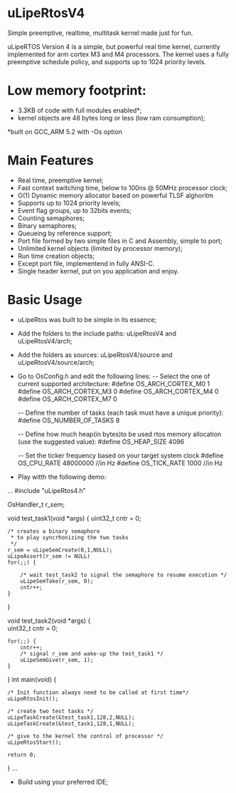 # uLipeRtosV4
Simple preemptive, realtime, multitask kernel made just for fun.

uLipeRTOS Version 4 is a simple, but powerful real time kernel, currently implemented for arm cortex M3 and M4 processors.
The kernel uses a fully preemptive schedule policy, and supports up to 1024 priority levels.

# Low memory footprint:
  - 3.3KB of code with full modules enabled*; 
  - kernel objects are 48 bytes long or less (low ram consumption);

  *built on GCC_ARM 5.2 with -Os option
  
# Main Features

- Real time, preemptive kernel;
- Fast context switching time, below to 100ns @ 50MHz processor clock;
- O(1) Dynamic memory allocator based on powerful TLSF alghoritm
- Supports up to 1024 priority levels;
- Event flag groups, up to 32bits events;
- Counting semaphores;
- Binary semaphores;
- Queueing by reference support;
- Port file formed by two simple files in C and Assembly, simple to port;
- Unlimited kernel objects (limited by processor memory);
- Run time creation objects;
- Except port file, implementend in fully ANSI-C.
- Single header kernel, put on you application and enjoy.

# Basic Usage

- uLipeRtos was built to be simple in its essence;
- Add the folders to the include paths: uLipeRtosV4 and uLipeRtosV4/arch;
- Add the folders as sources: uLipeRtosV4/source and uLipeRtosV4/source/arch;
- Go to OsConfig.h and edit the following lines:
	-- Select the one of current supported architecture:
		#define OS_ARCH_CORTEX_M0     1
		#define OS_ARCH_CORTEX_M3     0
		#define OS_ARCH_CORTEX_M4     0
		#define OS_ARCH_CORTEX_M7     0

	-- Define the number of tasks (each task must have a unique priority):
		#define OS_NUMBER_OF_TASKS  8 

	-- Define how much heap(in bytes)to be used rtos memory allocation (use the suggested value):
		#define OS_HEAP_SIZE       4096

	-- Set the ticker frequency based on your target system clock
		#define OS_CPU_RATE  			48000000 //in Hz
		#define OS_TICK_RATE			1000	//in Hz


- Play witth the following demo:

...
#include "uLipeRtos4.h"

OsHandler_t r_sem;

void test_task1(void *args)
{
    uint32_t cntr = 0;

    /* creates a binary semaphore
     * to play syncrhonizing the two tasks
     */
    r_sem = uLipeSemCreate(0,1,NULL);
    uLipeAssert(r_sem != NULL)
    for(;;) {

        /* wait test_task2 to signal the semaphore to resume execution */
        uLipeSemTake(r_sem, 0);
        cntr++;
    }
}

void test_task2(void *args)
{    
    uint32_t cntr = 0;

    for(;;) {
        cntr++;
        /* signal r_sem and wake-up the test_task1 */
        uLipeSemGive(r_sem, 1);
    }
}
int main(void)
{

    /* Init function always need to be called at first time*/
    uLipeRtosInit();

    /* create two test tasks */
    uLipeTaskCreate(&test_task1,128,2,NULL);
    uLipeTaskCreate(&test_task1,128,1,NULL);

    /* give to the kernel the control of processor */
    uLipeRtosStart();

    return 0;
}
...


- Build using your preferred IDE;

